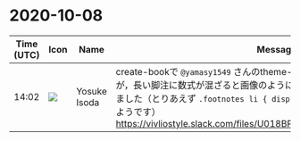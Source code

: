 # 2020-10-08

|Time (UTC)|Icon|Name|Message|
|---|---|---|---|
|14:02|![](https://avatars.slack-edge.com/2020-08-13/1311427537009_fa9563165684c5ca2225_72.png)|Yosuke Isoda|create-bookで `@yamasy1549` さんのtheme-academicを利用しているのですが，長い脚注に数式が混ざると画像のように横に並んでしまう(?)ことに気付きました（とりあえず `.footnotes li { display: flex; }` を削除すると改善するようです）<br>https://vivliostyle.slack.com/files/U018BPHH4LX/F01CDR1JZK6/image.png|
